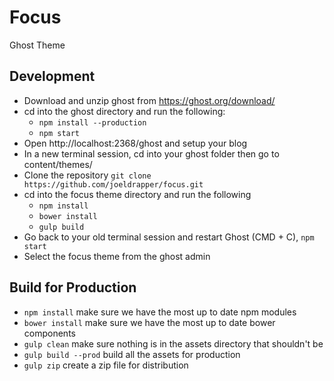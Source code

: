 # Focus

Ghost Theme

## Development

- Download and unzip ghost from https://ghost.org/download/
- cd into the ghost directory and run the following:
  - `npm install --production`
  - `npm start`
- Open http://localhost:2368/ghost and setup your blog
- In a new terminal session, cd into your ghost folder then go to content/themes/
- Clone the repository `git clone https://github.com/joeldrapper/focus.git`
- cd into the focus theme directory and run the following
	- `npm install`
	- `bower install`
	- `gulp build`
- Go back to your old terminal session and restart Ghost (CMD + C),  `npm start`
- Select the focus theme from the ghost admin

## Build for Production

- `npm install` make sure we have the most up to date npm modules
- `bower install` make sure we have the most up to date bower components
- `gulp clean` make sure nothing is in the assets directory that shouldn't be
- `gulp build --prod` build all the assets for production
- `gulp zip` create a zip file for distribution
